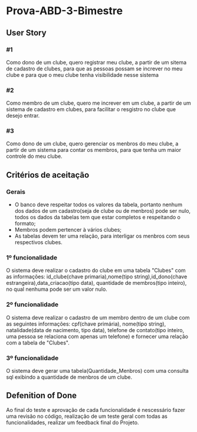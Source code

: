 # Prova-ABD-3-Bimestre
 
## User Story

### #1
Como dono de um clube, quero registrar meu clube, a partir de um sitema de cadastro de clubes, para que as pessoas possam se increver no meu clube e para que o meu clube tenha visibilidade nesse sistema

### #2
Como membro de um clube, quero me increver em um clube, a partir de um sistema de cadastro em clubes, para facilitar o resgistro no clube que desejo entrar.

### #3
Como dono de um clube, quero gerenciar os menbros do meu clube, a partir de um sistema para contar os membros, para que tenha um maior controle do meu clube.
 
## Critérios de aceitação

### Gerais
- O banco deve respeitar todos os valores da tabela, portanto nenhum dos dados de um cadastro(seja de clube ou de menbros) pode ser nulo, todos os dados da tabelas tem que estar completos e respeitando o formato;
- Membros podem pertencer à vários clubes;
- As tabelas devem ter uma relação, para interligar os menbros com seus respectivos clubes.

### 1º funcionalidade
O sistema deve realizar o cadastro do clube em uma tabela "Clubes" com as informações: id_clube(chave primaria),nome(tipo string),id_dono(chave estrangeira),data_criacao(tipo data), quantidade de membros(tipo inteiro), no qual nenhuma pode ser um valor nulo.

### 2º funcionalidade
O sistema deve realizar o cadastro de um membro dentro de um clube com as seguintes informações: cpf(chave primária), nome(tipo string), natalidade(data de nacimento, tipo data), telefone de contato(tipo inteiro, uma pessoa se relaciona com apenas um telefone) e fornecer uma relação com a tabela de "Clubes".

### 3º funcionalidade
O sistema deve gerar uma tabela(Quantidade_Menbros) com uma consulta sql exibindo a quantidade de menbros de um clube.

 
## Defenition of Done
 
 Ao final do teste e aprovação de cada funcionalidade é nescessário fazer uma revisão no código, realização de um teste geral com todas as funcionalidades, realizar um feedback final do Projeto.
